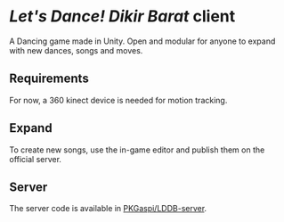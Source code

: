 # *Let's Dance! Dikir Barat* client
A Dancing game made in Unity. Open and modular for anyone to expand with new dances, songs and moves.

## Requirements

For now, a 360 kinect device is needed for motion tracking.

## Expand

To create new songs, use the in-game editor and publish them on the official server.

## Server

The server code is available in [PKGaspi/LDDB-server](https://github.com/PKGaspi/LDDB-server).
